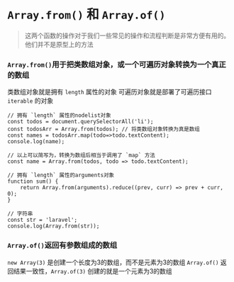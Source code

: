 # `Array.from()` 和 `Array.of()`
> 这两个函数的操作对于我们一些常见的操作和流程判断是非常方便有用的。他们并不是原型上的方法

### `Array.from()`用于把类数组对象，或一个可遍历对象转换为一个真正的数组

类数组对象就是拥有 `length` 属性的对象
可遍历对象就是部署了可遍历接口 `iterable` 的对象
```
// 拥有 `length` 属性的nodelist对象
const todos = document.querySelectorAll('li');
const todosArr = Array.from(todos); // 将类数组对象转换为真是数组
const names = todosArr.map(todo=>todo.textContent);
console.log(name);

// 以上可以简写为，转换为数组后相当于调用了 `map` 方法
const name = Array.from(todos, todo => todo.textContent);

// 拥有 `length` 属性的arguments对象
function sum() {
    return Array.from(arguments).reduce((prev, curr) => prev + curr, 0);
}

// 字符串
const str = 'laravel';
console.log(Array.from(str));
```

### `Array.of()`返回有参数组成的数组
`new Array(3)` 是创建一个长度为3的数组，而不是元素为3的数组
`Array.of()` 返回结果一致性，`Array.of(3)` 创建的就是一个元素为3的数组
